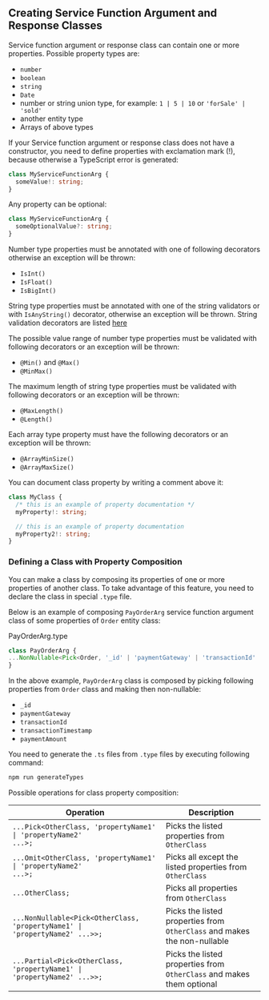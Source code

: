 ## Creating Service Function Argument and Response Classes

Service function argument or response class can contain one or more properties.
Possible property types are:
- `number`
- `boolean`
- `string`
- `Date`
- number or string union type, for example: `1 | 5 | 10` or `'forSale' | 'sold'`
- another entity type
- Arrays of above types

If your Service function argument or response class does not have a constructor, you need to define properties with
exclamation mark (!), because otherwise a TypeScript error is generated:

```ts
class MyServiceFunctionArg {
  someValue!: string;
}
```


Any property can be optional:
```ts
class MyServiceFunctionArg {
  someOptionalValue?: string;
}
```

Number type properties must be annotated with one of following decorators otherwise an exception will be thrown:
- `IsInt()`
- `IsFloat()`
- `IsBigInt()`

String type properties must be annotated with one of the string validators or with `IsAnyString()` decorator, otherwise an exception will be thrown.
String validation decorators are listed [here](../api/DECORATORS.MD#validation-decorators) 

The possible value range of number type properties must be validated with following decorators or an exception will be thrown:
- `@Min()` and `@Max()`
- `@MinMax()`

The maximum length of string type properties must be validated with following decorators or an exception will be thrown:
- `@MaxLength()`
- `@Length()`

Each array type property must have the following decorators or an exception will be thrown:
- `@ArrayMinSize()`
- `@ArrayMaxSize()`

You can document class property by writing a comment above it:

```ts
class MyClass {
  /* this is an example of property documentation */
  myProperty!: string;

  // this is an example of property documentation
  myProperty2!: string;
}
```

### Defining a Class with Property Composition

You can make a class by composing its properties of one or more properties of another class.
To take advantage of this feature, you need to declare the class in special `.type` file.

Below is an example of composing `PayOrderArg` service function argument class of some properties of `Order` entity class:

PayOrderArg.type

```ts
class PayOrderArg {
...NonNullable<Pick<Order, '_id' | 'paymentGateway' | 'transactionId' | 'transactionTimestamp' | 'paymentAmount'>>;
}
```

In the above example, `PayOrderArg` class is composed by picking following properties from `Order` class and making then non-nullable:

- `_id`
- `paymentGateway`
- `transactionId`
- `transactionTimestamp`
- `paymentAmount`

You need to generate the `.ts` files from `.type` files by executing following command:

```bash
npm run generateTypes
```

Possible operations for class property composition:

| Operation                                                                                  | Description                                                              |
| ------------------------------------------------------------------------------------------ | ------------------------------------------------------------------------ |
| <code>...Pick<OtherClass, 'propertyName1' &#124; 'propertyName2' ...>;</code>              | Picks the listed properties from `OtherClass`                            |
| <code>...Omit<OtherClass, 'propertyName1' &#124; 'propertyName2' ...>;</code>              | Picks all except the listed properties from `OtherClass`                 |
| <code>...OtherClass;</code>                                                                | Picks all properties from `OtherClass`                                   |
| <code>...NonNullable<Pick<OtherClass, 'propertyName1' &#124; 'propertyName2' ...>>;</code> | Picks the listed properties from `OtherClass` and makes the non-nullable |
| <code>...Partial<Pick<OtherClass, 'propertyName1' &#124; 'propertyName2' ...>>;</code>     | Picks the listed properties from `OtherClass` and makes them optional    |
